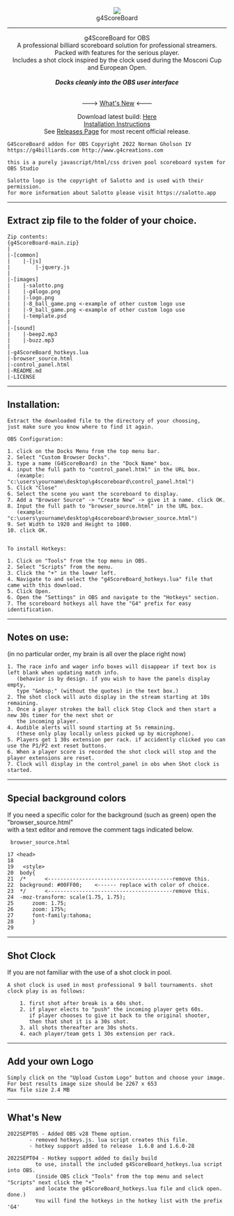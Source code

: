 <div align="center">
<img src ="https://g4billiards.com/coinflip/images/9ball_clipart_stylized_100.png"><br>
g4ScoreBoard<hR>
g4ScoreBoard for OBS<br>
A professional billiard scoreboard solution for professional streamers.<br>
Packed with features for the serious player.<br>
Includes a shot clock inspired by the clock used during the Mosconi Cup and European Open.<br><br>
<b><i>Docks cleanly into the OBS user interface</i></b><br><br>

---> [What's New](https://github.com/ngholson/g4ScoreBoard/blob/main/README.md#whats-new) <---

Download latest build: [Here](https://github.com/ngholson/g4ScoreBoard/archive/refs/heads/main.zip)<br>
[Installation Instructions](https://github.com/ngholson/g4ScoreBoard/wiki/Installation)<br>
See [Releases Page](https://github.com/ngholson/g4ScoreBoard/releases) for most recent official release.

</div>

```
G4ScoreBoard addon for OBS Copyright 2022 Norman Gholson IV
https://g4billiards.com http://www.g4creations.com

this is a purely javascript/html/css driven pool scoreboard system for OBS Studio

Salotto logo is the copyright of Salotto and is used with their permission.
for more information about Salotto please visit https://salotto.app
```
-------------------------------------------------------------

## Extract zip file to the folder of your choice.<br>

```
Zip contents:
{g4ScoreBoard-main.zip}
|
|-[common]
|    |-[js]
|        |-jquery.js
|
|-[images]
|    |-salotto.png
|    |-g4logo.png
|    |-logo.png
|    |-8_ball_game.png <-example of other custom logo use
|    |-9_ball_game.png <-example of other custom logo use
|    |-template.psd
|
|-[sound]
|    |-beep2.mp3
|    |-buzz.mp3
|   
|-g4ScoreBoard_hotkeys.lua
|-browser_source.html   
|-control_panel.html
|-README.md
|-LICENSE

```
--------------------------------------------------------------

## Installation:
```
Extract the downloaded file to the directory of your choosing, 
just make sure you know where to find it again. 

OBS Configuration:
	
1. click on the Docks Menu from the top menu bar.
2. Select "Custom Browser Docks".
3. type a name (G4ScoreBoard) in the "Dock Name" box.
4. input the full path to "control_panel.html" in the URL box. 
   (example: "c:\users\yourname\desktop\g4scoreboard\control_panel.html")
5. Click "Close"
6. Select the scene you want the scoreboard to display.
7. Add a "Browser Source" -> "Create New" -> give it a name. click OK.
8. Input the full path to "browser_source.html" in the URL box.
   (example: "c:\users\yourname\desktop\g4scoreboard\browser_source.html")
9. Set Width to 1920 and Height to 1080. 
10. click OK.

	
To install Hotkeys:
	
1. Click on "Tools" from the top menu in OBS.
2. Select "Scripts" from the menu.
3. Click the "+" in the lower left.
4. Navigate to and select the "g4ScoreBoard_hotkeys.lua" file that came with this download.
5. Click Open.  
6. Open the "Settings" in OBS and navigate to the "Hotkeys" section.
7. The scoreboard hotkeys all have the "G4" prefix for easy identification.
```
--------------------------------------------------------------

## Notes on use:  
(in no particular order, my brain is all over the place right now)
```
1. The race info and wager info boxes will disappear if text box is left blank when updating match info.
   (behavior is by design. if you wish to have the panels display empty,
   type "&nbsp;" (without the quotes) in the text box.)
2. The shot clock will auto display in the stream starting at 10s remaining.
3. Once a player strokes the ball click Stop Clock and then start a new 30s timer for the next shot or
   the incoming player.
4. Audible alerts will sound starting at 5s remaining. 
   (these only play locally unless picked up by microphone).
5. Players get 1 30s extension per rack. if accidently clicked you can use the P1/P2 ext reset buttons. 
6. When a player score is recorded the shot clock will stop and the player extensions are reset. 
7. Clock will display in the control_panel in obs when Shot clock is started. 
```	
---------------------------------------------------------------

## Special background colors
If you need a specific color for the background (such as green) open the "browser_source.html" <br>
with a text editor and remove the comment tags indicated below. 

     browser_source.html
	
	17 <head>
	18
	19   <style>
	20 	body{
	21 	/*      <----------------------------------------remove this.
	22	background: #00FF00;	<------ replace with color of choice.
	23	*/      <----------------------------------------remove this.
	24 	-moz-transform: scale(1.75, 1.75);
	25      zoom: 1.75;
	26      zoom: 175%;
	27      font-family:tahoma;
	28      }
	29


--------------------------------------------------------------

## Shot Clock
If you are not familiar with the use of a shot clock in pool.
```
A shot clock is used in most professional 9 ball tournaments. shot clock play is as follows:

	1. first shot after break is a 60s shot. 
	2. if player elects to "push" the incoming player gets 60s. 
	   if player chooses to give it back to the original shooter, 
	   then that shot it is a 30s shot. 
	3. all shots thereafter are 30s shots.
	4. each player/team gets 1 30s extension per rack. 
```	   

---------------------------------------------------------------

## Add your own Logo
```
Simply click on the "Upload Custom Logo" button and choose your image.
For best results image size should be 2267 x 653
Max file size 2.4 MB 

```

---------------------------------------------------------------
## What\'s New
```
2022SEPT05 - Added OBS v28 Theme option.
	   - removed hotkeys.js. lua script creates this file.
	   - hotkey support added to release  1.6.0 and 1.6.0-28

2022SEPT04 - Hotkey support added to daily build
	     to use, install the included g4ScoreBoard_hotkeys.lua script into OBS.
	     (inside OBS click "Tools" from the top menu and select "Scripts" next click the "+"
	     and locate the g4ScoreBoard_hotkeys.lua file and click open. done.) 
	     You will find the hotkeys in the hotkey list with the prefix 'G4'
```
